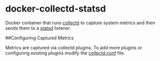 docker-collectd-statsd
===

Docker container that runs [collectd](https://collectd.org/) to capture system metrics and then sends them to a [statsd](https://github.com/etsy/statsd) listener.

##Configuring Captured Metrics

Metrics are captured via collectd plugins.  To add more plugins or configuring existing plugins modify the [collectd.conf](config/collectd/collectd.conf) file.